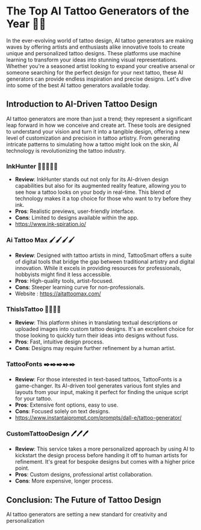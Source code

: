 # The Top AI Tattoo Generators of the Year 🎨🤖

In the ever-evolving world of tattoo design, AI tattoo generators are making waves by offering artists and enthusiasts alike innovative tools to create unique and personalized tattoo designs. These platforms use machine learning to transform your ideas into stunning visual representations. Whether you're a seasoned artist looking to expand your creative arsenal or someone searching for the perfect design for your next tattoo, these AI generators can provide endless inspiration and precise designs. Let's dive into some of the best AI tattoo generators available today.

## Introduction to AI-Driven Tattoo Design

AI tattoo generators are more than just a trend; they represent a significant leap forward in how we conceive and create art. These tools are designed to understand your vision and turn it into a tangible design, offering a new level of customization and precision in tattoo artistry. From generating intricate patterns to simulating how a tattoo might look on the skin, AI technology is revolutionizing the tattoo industry.

### InkHunter 🌟🌟🌟🌟🌟
- **Review**: InkHunter stands out not only for its AI-driven design capabilities but also for its augmented reality feature, allowing you to see how a tattoo looks on your body in real-time. This blend of technology makes it a top choice for those who want to try before they ink.
- **Pros**: Realistic previews, user-friendly interface.
- **Cons**: Limited to designs available within the app.
- https://www.ink-spiration.io/

### Ai Tattoo Max 🖌️🖌️🖌️🖌️
- **Review**: Designed with tattoo artists in mind, TattooSmart offers a suite of digital tools that bridge the gap between traditional artistry and digital innovation. While it excels in providing resources for professionals, hobbyists might find it less accessible.
- **Pros**: High-quality tools, artist-focused.
- **Cons**: Steeper learning curve for non-professionals.
- Website : https://aitattoomax.com/

### ThisIsTattoo 🎨🎨🎨🎨
- **Review**: This platform shines in translating textual descriptions or uploaded images into custom tattoo designs. It's an excellent choice for those looking to quickly turn their ideas into designs without fuss.
- **Pros**: Fast, intuitive design process.
- **Cons**: Designs may require further refinement by a human artist.

### TattooFonts ✒️✒️✒️✒️✒️
- **Review**: For those interested in text-based tattoos, TattooFonts is a game-changer. Its AI-driven tool generates various font styles and layouts from your input, making it perfect for finding the unique script for your tattoo.
- **Pros**: Extensive font options, easy to use.
- **Cons**: Focused solely on text designs.
- https://www.instantaiprompt.com/prompts/dall-e/tattoo-generator/

### CustomTattooDesign 🖊️🖊️🖊️
- **Review**: This service takes a more personalized approach by using AI to kickstart the design process before handing it off to human artists for refinement. It's great for bespoke designs but comes with a higher price point.
- **Pros**: Custom designs, professional artist collaboration.
- **Cons**: More expensive, longer process.

## Conclusion: The Future of Tattoo Design

AI tattoo generators are setting a new standard for creativity and personalization
